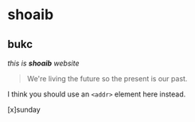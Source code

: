 # shoaib
## bukc
_this is **shoaib** website_
   
   > We're living the future so
> the present is our past.

I think you should use an
`<addr>` element here instead.

[x]sunday
